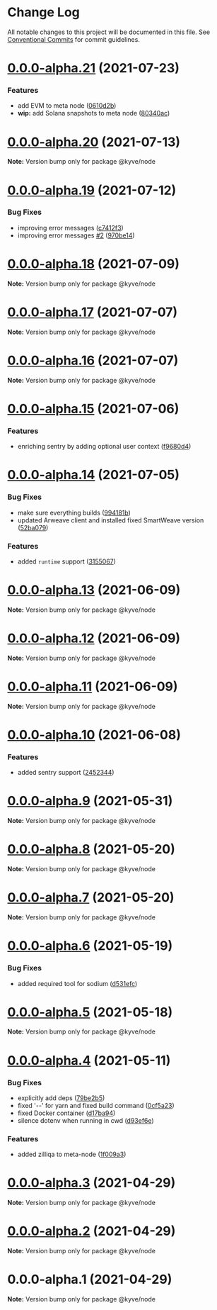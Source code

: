 # Change Log

All notable changes to this project will be documented in this file.
See [Conventional Commits](https://conventionalcommits.org) for commit guidelines.

# [0.0.0-alpha.21](https://github.com/KYVENetwork/kyve/compare/@kyve/node@0.0.0-alpha.20...@kyve/node@0.0.0-alpha.21) (2021-07-23)


### Features

* add EVM to meta node ([0610d2b](https://github.com/KYVENetwork/kyve/commit/0610d2b6999eff3f8a89a0e0ca9d73cf50726591))
* **wip:** add Solana snapshots to meta node ([80340ac](https://github.com/KYVENetwork/kyve/commit/80340ac8a1d8e55f1dc8b0c5fa53e7b50b0b90fd))





# [0.0.0-alpha.20](https://github.com/KYVENetwork/kyve/compare/@kyve/node@0.0.0-alpha.19...@kyve/node@0.0.0-alpha.20) (2021-07-13)

**Note:** Version bump only for package @kyve/node





# [0.0.0-alpha.19](https://github.com/KYVENetwork/kyve/compare/@kyve/node@0.0.0-alpha.18...@kyve/node@0.0.0-alpha.19) (2021-07-12)


### Bug Fixes

* improving error messages ([c7412f3](https://github.com/KYVENetwork/kyve/commit/c7412f3a381fe89e755a47c7e047af4ecada4dbf))
* improving error messages [#2](https://github.com/KYVENetwork/kyve/issues/2) ([970be14](https://github.com/KYVENetwork/kyve/commit/970be14233a4f116162aca38518c4b6dd06043ca))





# [0.0.0-alpha.18](https://github.com/KYVENetwork/kyve/compare/@kyve/node@0.0.0-alpha.17...@kyve/node@0.0.0-alpha.18) (2021-07-09)

**Note:** Version bump only for package @kyve/node





# [0.0.0-alpha.17](https://github.com/KYVENetwork/kyve/compare/@kyve/node@0.0.0-alpha.16...@kyve/node@0.0.0-alpha.17) (2021-07-07)

**Note:** Version bump only for package @kyve/node





# [0.0.0-alpha.16](https://github.com/KYVENetwork/kyve/compare/@kyve/node@0.0.0-alpha.15...@kyve/node@0.0.0-alpha.16) (2021-07-07)

**Note:** Version bump only for package @kyve/node





# [0.0.0-alpha.15](https://github.com/KYVENetwork/kyve/compare/@kyve/node@0.0.0-alpha.14...@kyve/node@0.0.0-alpha.15) (2021-07-06)


### Features

* enriching sentry by adding optional user context ([f9680d4](https://github.com/KYVENetwork/kyve/commit/f9680d467cce07bf703b9235fd671e9cdc33fe04))





# [0.0.0-alpha.14](https://github.com/KYVENetwork/kyve/compare/@kyve/node@0.0.0-alpha.13...@kyve/node@0.0.0-alpha.14) (2021-07-05)


### Bug Fixes

* make sure everything builds ([994181b](https://github.com/KYVENetwork/kyve/commit/994181bbbc4b242c59545b29f7234f8bc0b822e4))
* updated Arweave client and installed fixed SmartWeave version ([52ba079](https://github.com/KYVENetwork/kyve/commit/52ba0796df3deceeab176e22e86face0b05bca6f))


### Features

* added `runtime` support ([3155067](https://github.com/KYVENetwork/kyve/commit/3155067d25600c15c2427ec4a760fd4a8274d288))





# [0.0.0-alpha.13](https://github.com/KYVENetwork/kyve/compare/@kyve/node@0.0.0-alpha.12...@kyve/node@0.0.0-alpha.13) (2021-06-09)

**Note:** Version bump only for package @kyve/node





# [0.0.0-alpha.12](https://github.com/KYVENetwork/kyve/compare/@kyve/node@0.0.0-alpha.11...@kyve/node@0.0.0-alpha.12) (2021-06-09)

**Note:** Version bump only for package @kyve/node





# [0.0.0-alpha.11](https://github.com/KYVENetwork/kyve/compare/@kyve/node@0.0.0-alpha.10...@kyve/node@0.0.0-alpha.11) (2021-06-09)

**Note:** Version bump only for package @kyve/node





# [0.0.0-alpha.10](https://github.com/KYVENetwork/kyve/compare/@kyve/node@0.0.0-alpha.9...@kyve/node@0.0.0-alpha.10) (2021-06-08)


### Features

* added sentry support ([2452344](https://github.com/KYVENetwork/kyve/commit/24523446ce52c53d22f944c4251ac6afa8bacf30))





# [0.0.0-alpha.9](https://github.com/KYVENetwork/kyve/compare/@kyve/node@0.0.0-alpha.8...@kyve/node@0.0.0-alpha.9) (2021-05-31)

**Note:** Version bump only for package @kyve/node





# [0.0.0-alpha.8](https://github.com/KYVENetwork/kyve/compare/@kyve/node@0.0.0-alpha.7...@kyve/node@0.0.0-alpha.8) (2021-05-20)

**Note:** Version bump only for package @kyve/node





# [0.0.0-alpha.7](https://github.com/KYVENetwork/kyve/compare/@kyve/node@0.0.0-alpha.6...@kyve/node@0.0.0-alpha.7) (2021-05-20)

**Note:** Version bump only for package @kyve/node





# [0.0.0-alpha.6](https://github.com/KYVENetwork/kyve/compare/@kyve/node@0.0.0-alpha.5...@kyve/node@0.0.0-alpha.6) (2021-05-19)


### Bug Fixes

* added required tool for sodium ([d531efc](https://github.com/KYVENetwork/kyve/commit/d531efccede62b1b93544635b362f396b0ccce35))





# [0.0.0-alpha.5](https://github.com/KYVENetwork/kyve/compare/@kyve/node@0.0.0-alpha.4...@kyve/node@0.0.0-alpha.5) (2021-05-18)

**Note:** Version bump only for package @kyve/node





# [0.0.0-alpha.4](https://github.com/KYVENetwork/kyve/compare/@kyve/node@0.0.0-alpha.3...@kyve/node@0.0.0-alpha.4) (2021-05-11)


### Bug Fixes

* explicitly add deps ([79be2b5](https://github.com/KYVENetwork/kyve/commit/79be2b57251084e36ef3716c65e302e34f59005c))
* fixed '--' for yarn and fixed build command ([0cf5a23](https://github.com/KYVENetwork/kyve/commit/0cf5a23010aebfe2d05ca3b68e1aa39569664043))
* fixed Docker container ([d17ba94](https://github.com/KYVENetwork/kyve/commit/d17ba94ccab83a4242a5d902d4e6677cfb588f9f))
* silence dotenv when running in cwd ([d93ef6e](https://github.com/KYVENetwork/kyve/commit/d93ef6edab94076ed3b0e41d46642eda5e09d4e1))


### Features

* added zilliqa to meta-node ([1f009a3](https://github.com/KYVENetwork/kyve/commit/1f009a3a2d1045bd720c3524998a6f2effa11207))





# [0.0.0-alpha.3](https://github.com/KYVENetwork/kyve/compare/@kyve/node@0.0.0-alpha.2...@kyve/node@0.0.0-alpha.3) (2021-04-29)

**Note:** Version bump only for package @kyve/node

# [0.0.0-alpha.2](https://github.com/KYVENetwork/kyve/compare/@kyve/node@0.0.0-alpha.1...@kyve/node@0.0.0-alpha.2) (2021-04-29)

**Note:** Version bump only for package @kyve/node

# 0.0.0-alpha.1 (2021-04-29)

**Note:** Version bump only for package @kyve/node
